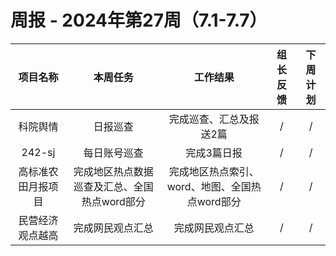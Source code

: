 
# 周报 - 2024年第27周（7.1-7.7）


|  项目名称  | 本周任务 | 工作结果 | 组长反馈 |  下周计划| 
|:----------:|:--------:|:--------:|:--------:|:--------:|
| 科院舆情  | 日报巡查 |完成巡查、汇总及报送2篇 |   /   |     / |
|  242-sj    | 每日账号巡查 |完成3篇日报 |   /   |     / |
|高标准农田月报项目 |完成地区热点数据巡查及汇总、全国热点word部分|完成地区热点索引、word、地图、全国热点word部分 |   /   |     / |
|民营经济观点越高 |完成网民观点汇总|完成网民观点汇总|   /   |     / |